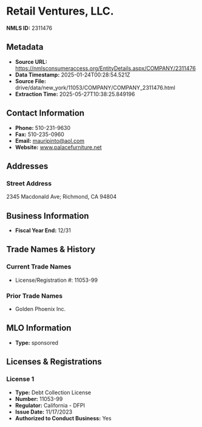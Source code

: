 # Retail Ventures, LLC.

**NMLS ID:** 2311476

## Metadata
- **Source URL:** https://nmlsconsumeraccess.org/EntityDetails.aspx/COMPANY/2311476
- **Data Timestamp:** 2025-01-24T00:28:54.521Z
- **Source File:** drive/data/new_york/11053/COMPANY/COMPANY_2311476.html
- **Extraction Time:** 2025-05-27T10:38:25.849196

## Contact Information
- **Phone:** 510-231-9630
- **Fax:** 510-235-0960
- **Email:** mauripinto@aol.com
- **Website:** www.palacefurniture.net

## Addresses
### Street Address
2345 Macdonald Ave; Richmond, CA 94804

## Business Information
- **Fiscal Year End:** 12/31

## Trade Names & History
### Current Trade Names
- License/Registration #: 11053-99

### Prior Trade Names
- Golden Phoenix Inc.

## MLO Information
- **Type:** sponsored

## Licenses & Registrations

### License 1
- **Type:** Debt Collection License
- **Number:** 11053-99
- **Regulator:** California - DFPI
- **Issue Date:** 11/17/2023
- **Authorized to Conduct Business:** Yes
